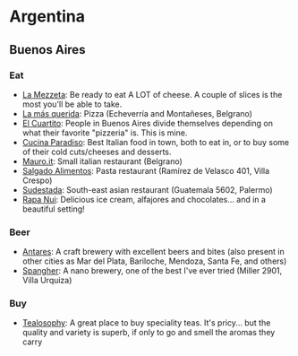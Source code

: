 # Argentina

## Buenos Aires

### Eat

- [La Mezzeta](https://www.tripadvisor.com/Restaurant_Review-g312741-d3734773-Reviews-La_Mezzetta-Buenos_Aires_Capital_Federal_District.html): Be ready to eat A LOT of cheese. A couple of slices is the most you'll be able to take.
- [La más querida](https://www.tripadvisor.com/Restaurant_Review-g312741-d6856037-Reviews-La_Mas_Querida-Buenos_Aires_Capital_Federal_District.html): Pizza (Echeverría and Montañeses, Belgrano)
- [El Cuartito](https://www.tripadvisor.com/Restaurant_Review-g312741-d816335-Reviews-El_Cuartito-Buenos_Aires_Capital_Federal_District.html): People in Buenos Aires divide themselves depending on what their favorite "pizzeria" is. This is mine.
- [Cucina Paradiso](https://www.tripadvisor.com/Restaurant_Review-g312741-d2075735-Reviews-Cucina_Paradiso-Buenos_Aires_Capital_Federal_District.html): Best Italian food in town, both to eat in, or to buy some of their cold cuts/cheeses and desserts. 
- [Mauro.it](https://www.tripadvisor.com/Restaurant_Review-g312741-d1910160-Reviews-Mauro_it_Ristorantino_Italiano-Buenos_Aires_Capital_Federal_District.html): Small italian restaurant (Belgrano)
- [Salgado Alimentos](http://www.salgadoalimentos.com.ar): Pasta restaurant (Ramírez de Velasco 401, Villa Crespo)
- [Sudestada](https://www.tripadvisor.com/Restaurant_Review-g312741-d809787-Reviews-Sudestada_Restaurant-Buenos_Aires_Capital_Federal_District.html): South-east asian restaurant (Guatemala 5602, Palermo)
- [Rapa Nui](https://www.tripadvisor.com/Restaurant_Review-g312741-d8513847-Reviews-Rapa_Nui_Caballito-Buenos_Aires_Capital_Federal_District.html): Delicious ice cream, alfajores and chocolates... and in a beautiful setting!

### Beer
- [Antares](http://www.cervezaantares.com/): A craft brewery with excellent beers and bites (also present in other cities as Mar del Plata, Bariloche, Mendoza, Santa Fe, and others)
- [Spangher](https://www.tripadvisor.com/Restaurant_Review-g312741-d3170607-Reviews-Spangher-Buenos_Aires_Capital_Federal_District.html): A nano brewery, one of the best I've ever tried (Miller 2901, Villa Urquiza)

### Buy
- [Tealosophy](http://www.tealosophy.com): A great place to buy speciality teas. It's pricy... but the quality and variety is superb, if only to go and smell the aromas they carry
